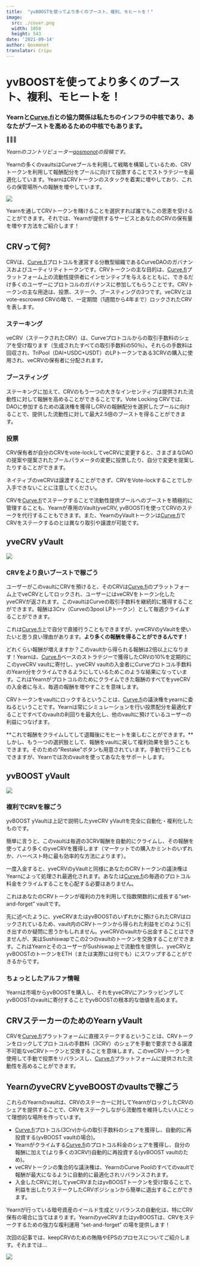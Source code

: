 ```yaml
---
title:  "yvBOOSTを使ってより多くのブースト、複利、モヒートを！"
image:
  src: ./cover.png
  width: 1050
  height: 543
date: '2021-09-14'
author: Qosmonot
translator: Cripu
---
```


# yvBOOSTを使ってより多くのブースト、複利、モヒートを！

### Yearnと[Curve.fi](http://curve.fi/)との協力関係は私たちのインフラの中核であり、あなたがブーストを高めるための中核でもあります。

🔵🤝🌈

_Yearnのコントリビューター[_qosmonot_](http://twitter.com/qosmonot)の投稿です。_

Yearnの多くのvaultsはCurveプールを利用して戦略を構築しているため、CRVトークンを利用して報酬配分をプールに向けて投票することでストラテジーを最適化しています。YearnはCRVトークンのスタックを着実に増やしており、これらの保管場所への報酬を増やしています。

![](image1.png?w=1050&h=651)

Yearnを通してCRVトークンを賭けることを選択すれば誰でもこの恩恵を受けることができます。それでは、Yearnが提供するサービスとあなたのCRVの保有量を増やす方法をご紹介します！

## CRVって何?

CRVは、[Curve.fi](http://curve.fi/)プロトコルを運営する分散型組織であるCurveDAOのガバナンスおよびユーティリティトークンです。CRVトークンの主な目的は、[Curve.fi](http://curve.fi/)プラットフォーム上の流動性提供者にインセンティブを与えるとともに、できるだけ多くのユーザーにプロトコルのガバナンスに参加してもらうことです。CRVトークンの主な用途は、投票、ステーク、ブースティングの3つです。veCRVとはvote-escrowed CRVの略で、一定期間（1週間から4年まで）ロックされたCRVを表します。

### ステーキング

veCRV（ステークされたCRV）は、Curveプロトコルからの取引手数料のシェアを受け取ります（生成されたすべての取引手数料の50％）。それらの手数料は回収され、TriPool（DAI+USDC+USDT）のLPトークンである3CRVの購入に使用され、veCRVの保有者に分配されます。

### ブースティング

ステーキングに加えて、CRVのもう一つの大きなインセンティブは提供された流動性に対して報酬を高めることができることです。Vote Locking CRVでは、DAOに参加するための議決権を獲得しCRVの報酬配分を選択したプールに向けることで、提供した流動性に対して最大2.5倍のブーストを得ることができます。

### 投票

CRV保有者が自分のCRVをvote-lockしてveCRVに変更すると、さまざまなDAOの提案や提案されたプールパラメータの変更に投票したり、自分で変更を提案したりすることができます。

ネイティブのveCRVは譲渡することができず、CRVをVote-lockすることでしか入手できないことに注意してください。

CRVを[Curve.fi](http://curve.fi/)でステークすることで流動性提供プールへのブーストを積極的に管理することも、Yearnが専用のVault(yveCRV, yvBOOST)を使ってCRVのステークを代行することもできます。また、YearnのyVaultトークンは[Curve.fi](http://curve.fi/)でCRVをステークするのとは異なり取引や譲渡が可能です。

## yveCRV yVault

![](image2.png?w=128&h=128)

### CRVをより良いブーストで稼ごう

ユーザーがこのvaultにCRVを預けると、そのCRVは[Curve.fi](http://curve.fi/)のプラットフォーム上でveCRVとしてロックされ、ユーザーにはveCRVをトークン化したyveCRVが返されます。このvaultはCurveの取引手数料を継続的に獲得することができます。報酬は3Crv（Curveの3pool LPトークン）として毎週クライムすることができます。

これは[Curve.fi](http://curve.fi/)上で自分で直接行うこともできますが、yveCRVのyVaultを使いたいと思う良い理由があります。**より多くの報酬を得ることができるんです！**

どれくらい報酬が増えますか？このvaultから得られる報酬は2倍以上になります！Yearnは、[Curve.fi](http://curve.fi/)ベースのストラテジーで獲得したCRVの10%を定期的にこのyveCRV vaultに寄付し、yveCRV vaultの入金者にCurveプロトコル手数料のYearn分をクライムできるようにしているためこのような結果になっています。これはYearnがプロトコルのためにクライムできた報酬のすべてをyveCRVの入金者に与え、毎週の報酬を増やすことを意味します。

CRVトークンをvaultにロックするということは、[Curve.fi](http://curve.fi/)の議決権をyearnに委ねるということです。Yearnは常にシミュレーションを行い投票配分を最適化することですべてのvaultの利回りを最大化し、他のvaultに預けているユーザーの利益につなげます。

**これで報酬をクライムしてして退職後にモヒートを楽しむことができます。**しかし、もう一つの選択肢として、報酬をvaultに戻して複利効果を狙うこともできます。そのための"Restake"ボタンも用意されています。手動で行うこともできますが、Yearnでは次のvaultを使ってあなたをサポートします。

## yvBOOST yVault

![](image3.png?w=128&h=128)

### 複利でCRVを稼ごう

yvBOOST yVaultは上記で説明したyveCRV yVaultを完全に自動化・複利化したものです。

簡単に言うと、このvaultは毎週の3CRV報酬を自動的にクライムし、その報酬を使ってより多くのyveCRVを獲得します（マーケットでの購入かミントのいずれか、ハーベスト時に最も効率的な方法によります）。

一度入金すると、yveCRVのyVaultと同様にあなたのCRVトークンの議決権はYearnによって処理され最適化されます。あなたは[Curve.fi](http://curve.fi/)の毎週のプロトコル料金をクライムすることを心配する必要はありません。

これはあなたのCRVトークンが複利の力を利用して指数関数的に成長する“set-and-forget” vaultです。

先に述べたように、yveCRVまたはyvBOOSTのいずれかに預けられたCRVはロックされているため、vault内のCRVトークンから得られた利益をどのように引き出すのか疑問に思うかもしれません。yveCRVのvaultから出金することはできませんが、実はSushiswapでこの2つのvaultのトークンを交換することができます。これはYearnとそのユーザーがSushiswap上で流動性を提供し、yveCRVとyvBOOSTのトークンをETH（または実際には何でも）にスワップすることができるからです。

### ちょっとしたアルファ情報

Yearnは市場からyvBOOSTを購入し、それをyveCRVにアンラッピングしてyvBOOSTのvaultに寄付することでyvBOOSTの根本的な価値を高めます。

## CRVステーカーのためのYearn yVault

CRVを[Curve.fi](http://curve.fi/)プラットフォームに直接ステークするということは、CRVトークンをロックしてプロトコルの手数料（3CRV）のシェアを手動で要求できる譲渡不可能なveCRVトークンと交換することを意味します。このveCRVトークンを使用して手動で投票をリバランスし、[Curve.fi](http://curve.fi/)プラットフォームに提供された流動性を高めることができます。

## YearnのyveCRVとyveBOOSTのvaultsで稼ごう

これらのYearnのvaultは、CRVのステーカーに対してYearnがロックしたCRVのシェアを提供することで、CRVをステークしながら流動性を維持したい人にとって理想的な場所を作っています。

-   [Curve.fi](http://curve.fi/)プロトコル(3Crv)からの取引手数料のシェアを獲得し、自動的に再投資する(yvBOOST vaultの場合)。
-   Yearnがクライムする[Curve.fi](http://curve.fi/)のプロトコル料金のシェアを獲得し、自分の報酬に加えて(より多くの3CRV!)自動的に再投資する(yvBOOST vaultのため)。
-   veCRVトークンの集合的な議決権は、YearnのCurve Poolのすべてのvaultで報酬が最大になるように自動的に最適化されリバランスされます。
-   入金したCRVに対してyveCRVまたはyvBOOSTトークンを受け取ることで、利益を出したりステークしたCRVポジションから簡単に退出することができます。

Yearnが行っている暗号資産のイールド生成とリバランスの自動化は、特にCRV保有の場合に当てはまります。YearnのyveCRVまたはyvBOOSTは、CRVをステークするための強力な複利運用 “set-and-forget” の場を提供します！

次回の記事では、keepCRVのための賄賂やEPSのプロセスについてご紹介します。それまでは...

![](image4.png?w=1050&h=543)
